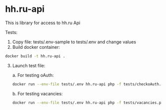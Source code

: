 # hh.ru-api

This is library for access to hh.ru Api

Tests:

1. Copy file: tests/.env-sample to tests/.env and change values
2. Build docker container:

```bash
docker build -t hh.ru-api .
```

3. Launch test file:

    a. For testing oAuth: 
    
    ```bash
    docker run --env-file tests/.env hh.ru-api php -f tests/checkoAuth.php
    ```

    b. For testing vacancies: 
    
    ````bash
    docker run --env-file tests/.env hh.ru-api php -f tests/vacancies.php
    ````